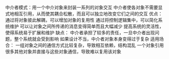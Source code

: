中介者模式：用一个中介对象来封装一系列的对象交互
中介者使各对象不需要显式地相互引用，从而使其耦合松散，而且可以独立地改变它们之间的交互
优点：
    通过将对象彼此解耦，可以增加对象的复用性
    通过将控制逻辑集中，可以简化系统维护
    可以让对象之间所传递的消息变得简单而且大幅减少
    提高系统的灵活性，使得系统易于扩展和维护
缺点：
    中介者承担了较多的责任，一旦中介者出现问题，整个系统就会受到影响
    如果设计不当，中介者对象本身变得过于复杂
适用场合：
    一组对象之间的通信方式比较复杂，导致相互依赖，结构混乱
    一个对象引用很多其他对象并直接与这些对象通信，导致难以复用该对象
